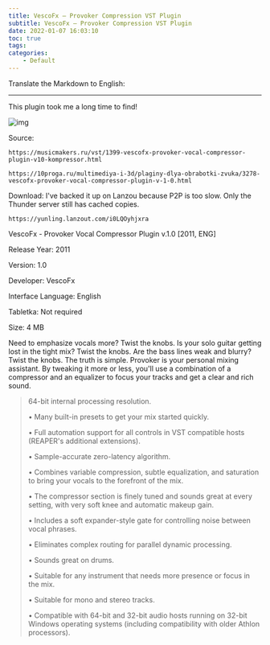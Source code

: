 ```yaml
---
title: VescoFx – Provoker Compression VST Plugin
subtitle: VescoFx – Provoker Compression VST Plugin
date: 2022-01-07 16:03:10
toc: true
tags: 
categories: 
    - Default
---
```


Translate the Markdown to English:

---

This plugin took me a long time to find!

![img](https://raw.githubusercontent.com/james-curtis/james-curtis.github.io/static/images/ce6f6e732fb0408a93de635f5ba12312.png)

Source:

```
https://musicmakers.ru/vst/1399-vescofx-provoker-vocal-compressor-plugin-v10-kompressor.html
```

```
https://10proga.ru/multimediya-i-3d/plaginy-dlya-obrabotki-zvuka/3278-vescofx-provoker-vocal-compressor-plugin-v-1-0.html
```

Download: I've backed it up on Lanzou because P2P is too slow. Only the Thunder server still has cached copies.

```
https://yunling.lanzout.com/i0LQOyhjxra
```

VescoFx - Provoker Vocal Compressor Plugin v.1.0 [2011, ENG]

Release Year: 2011

Version: 1.0

Developer: VescoFx

Interface Language: English

Tabletka: Not required

Size: 4 MB

Need to emphasize vocals more? Twist the knobs. Is your solo guitar getting lost in the tight mix? Twist the knobs. Are the bass lines weak and blurry? Twist the knobs. The truth is simple. Provoker is your personal mixing assistant. By tweaking it more or less, you'll use a combination of a compressor and an equalizer to focus your tracks and get a clear and rich sound.

> 64-bit internal processing resolution.
> 
> • Many built-in presets to get your mix started quickly.
> 
> • Full automation support for all controls in VST compatible hosts (REAPER's additional extensions).
> 
> • Sample-accurate zero-latency algorithm.
> 
> • Combines variable compression, subtle equalization, and saturation to bring your vocals to the forefront of the mix.
> 
> • The compressor section is finely tuned and sounds great at every setting, with very soft knee and automatic makeup gain.
> 
> • Includes a soft expander-style gate for controlling noise between vocal phrases.
> 
> • Eliminates complex routing for parallel dynamic processing.
> 
> • Sounds great on drums.
> 
> • Suitable for any instrument that needs more presence or focus in the mix.
> 
> • Suitable for mono and stereo tracks.
> 
> • Compatible with 64-bit and 32-bit audio hosts running on 32-bit Windows operating systems (including compatibility with older Athlon processors).
> 